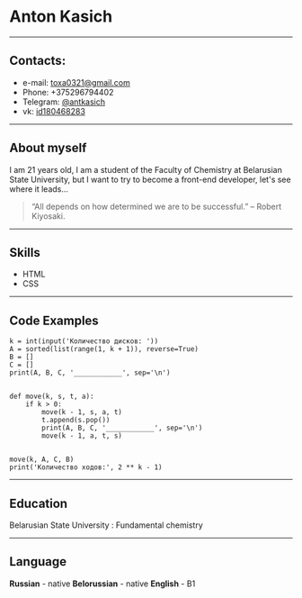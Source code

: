 # Anton Kasich
---
## Contacts:
* e-mail: [toxa0321@gmail.com](mailto:toxa0321@gmail.com)
* Phone: +375296794402
* Telegram: [@antkasich](https://t.me/antkasich)
* vk: [id180468283](https://vk.com/id180468283)
---
## About myself
I am 21 years old, I am a student of the Faculty of Chemistry at Belarusian State University, but I want to try to become a front-end developer, let's see where it leads...
>“All depends on how determined we are to be successful.” – Robert Kiyosaki.
---
## Skills
* HTML
* CSS 
---
## Code Examples
```
k = int(input('Количество дисков: '))
A = sorted(list(range(1, k + 1)), reverse=True)
B = []
C = []
print(A, B, C, '____________', sep='\n')


def move(k, s, t, a):
    if k > 0:
        move(k - 1, s, a, t)
        t.append(s.pop())
        print(A, B, C, '____________', sep='\n')
        move(k - 1, a, t, s)


move(k, A, C, B)
print('Количество ходов:', 2 ** k - 1)
```
---
## Education 
Belarusian State University
: Fundamental chemistry

---
## Language
**Russian** - native
**Belorussian** - native
**English** - B1